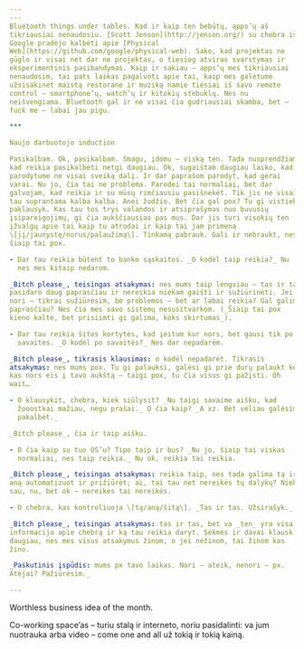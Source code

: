 ```yaml
---
---
Bluetooth things under tables. Kad ir kaip ten bebūtų, apps’ų aš
tikriausiai nenaudosiu. [Scott Jenson](http://jenson.org/) su chebra iš
Google pradėjo kalbėti apie [Physical
Web](https://github.com/google/physical-web). Sako, kad projektas ne
gūglo ir visai net dar ne projektas, o tiesiog atviras svarstymas ir
eksperimentinis pasibandymas. Kaip ir sakiau – apps’ų mes tikriausiai
nenaudosim, tai pats laikas pagalvoti apie tai, kaip mes galėtume
užsisakinėt maistą restorane ir muziką namie tiesiai iš savo remote
control – smartphone’ų, watch’ų ir kitokių stebuklų. Nes nu
neišvengiama. Bluetooth gal ir ne visai čia gudriausiai skamba, bet –
fuck me – labai jau pigu.

***

Naujo darbuotojo induction

Pasikalbam. Ok, pasikalbam. Smagu, įdomu – viską ten. Tada nusprendžiam,
kad reikia pasikalbėti netgi daugiau. Ok, sugaištam daugiau laiko, kad
parodytume ne visai sveiką dalį. Ir dar paprašom parodyt, kad gerai
varai. Nu jo, čia tai ne problema. Parodei tai normaliai, bet dar
galvojam, kad reikia ir su mūsų rimčiausiu pasišnekėt. Tik jis ne visai
tau suprantama kalba kalba. Anei žodžio. Bet čia gal pox? Tu gi vistiek
paklausyk. Kas tau tos trys valandos ir atsiprašymas nuo buvusių
įsipareigojimų, gi čia aukščiausias pas mus. Dar jis turi visokių ten
įžvalgų apie tai kaip tu atrodai ir kaip tai jam primena
\[jį/jaunystę/norus/palaužimą\]. Tinkamą pabrauk. Gali ir nebraukt, nes
šiaip tai pox.

- Dar tau reikia būtent to banko sąskaitos. _O kodėl taip reikia?_ Nu
  nes mes kitaip nedarom.

_Bitch please_, teisingas atsakymas: nes mums taip lengviau – tas ir tas
pasidaro daug paprasčiau ir nereikia niekam gaišti ir sužiūrinėti. Jei
nori – tikrai sužiūrėsim, be problemos – bet ar labai reikia? Gal galim
paprasčiau? Nes čia mes savo sistemų nesusitvarkom. (_Šiaip tai pox
kieno kaltė, bet prisiimti gi galima, koks skirtumas_).

- Dar tau reikia šitos kortytės, kad įeitum kur nors, bet gausi tik po
  savaitės. _O kodėl po savaitės?_ Nes dar nepadarėm.

_Bitch please_, tikrasis klausimas: o kodėl nepadarėt. Tikrasis
atsakymas: nes mums pox. Tu gi palauksi, galėsi gi prie durų palaukt kol
kas nors eis į tavo aukštą – taigi pox, tu čia visus gi pažįsti. Oh
wait…

- O klausykit, chebra, kiek siūlysit? _Nu taigi savaime aišku, kad
  žooostkai mažiau, negu prašai._ O čia kaip? _A xz. Bet vėliau galėsim
  pakalbėt._

_Bitch please_, čia ir taip aišku.

- O čia kaip su tuo OS’u? Tipo taip ir bus? _Nu jo, šiaip tai viskas
  normaliai, nes taip reikia._ Nu ok, reikia tai reikia.

_Bitch please_, teisingas atsakymas: reikia taip, nes tada galima tą ir
aną automatizuot ir prižiūrėt; ai, tai tau net nereikės tų dalykų? Nieko
sau, nu, bet ok – nereikės tai nereikės.

- O chebra, kas kontroliuoja \[tą/aną/šitą\]. _Tas ir tas. Užsirašyk._

_Bitch please_, teisingas atsakymas: tas ir tas, bet va _ten_ yra visa
informacija apie chebrą ir ką tau reikia daryt. Sėkmės ir davai klausk
daugiau, nes mes visus atsakymus žinom, o jei nežinom, tai žinom kas
žino.

_Paskutinis įspūdis: mums px tavo laikas. Nori – ateik, nenori – px.
Atėjai? Pažiūrėsim._

---
```


Worthless business idea of the month.

Co-working space’as – turiu stalą ir interneto, noriu pasidalinti: va
jum nuotrauka arba video – come one and all už tokią ir tokią kainą.
